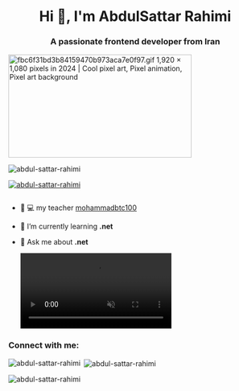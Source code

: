 <h1 align="center">Hi 👋, I'm AbdulSattar Rahimi</h1>
<h3 align="center">A passionate frontend developer from Iran</h3>
<img src="https://i.pinimg.com/originals/90/70/32/9070324cdfc07c68d60eed0c39e77573.gif" jsaction="" class="sFlh5c FyHeAf iPVvYb" style="max-width: 1920px; height: 205px; margin: 0px; width: 364px;" alt="fbc6f31bd3b84159470b973aca7e0f97.gif 1,920 × 1,080 pixels in 2024 | Cool  pixel art, Pixel animation, Pixel art background" jsname="kn3ccd">


<p align="left"> <img src="https://komarev.com/ghpvc/?username=abdul-sattar-rahimi&label=Profile%20views&color=0e75b6&style=flat" alt="abdul-sattar-rahimi" /> </p>

<p align="left"> <a href="https://github.com/ryo-ma/github-profile-trophy"><img src="https://github-profile-trophy.vercel.app/?username=abdul-sattar-rahimi" alt="abdul-sattar-rahimi" /></a> </p>

<p align="left"> <a href="https://twitter.com/" target="blank"><img src="https://img.shields.io/twitter/follow/?logo=twitter&style=for-the-badge" alt="" /></a> </p>

- 👨 💻 my teacher [mohammadbtc100](mohammadbtc100)

- 🌱 I’m currently learning **.net**

- 💬 Ask me about **.net**

  <a href="/lottie-animation/python-9077975" target="self" class="linkBlock_iq0Zu"><video loading="lazy" muted="muted" src="https://cdnl.iconscout.com/lottie/premium/thumb/python-logo-animation-download-in-lottie-json-gif-static-svg-file-formats--coding-software-development-environment-web-pack-sign-symbols-animations-7440065.mp4" type="video/mp4" autoplay="autoplay" loop="loop"></video></a>

<h3 align="left">Connect with me:</h3>
<p align="left">
</p>




<p><img align="left" src="https://github-readme-stats.vercel.app/api/top-langs?username=abdul-sattar-rahimi&show_icons=true&locale=en&layout=compact" alt="abdul-sattar-rahimi" /></p>

<p>&nbsp;<img align="center" src="https://github-readme-stats.vercel.app/api?username=abdul-sattar-rahimi&show_icons=true&locale=en" alt="abdul-sattar-rahimi" /></p>

<p><img align="center" src="https://github-readme-streak-stats.herokuapp.com/?user=abdul-sattar-rahimi&" alt="abdul-sattar-rahimi" /></p>
